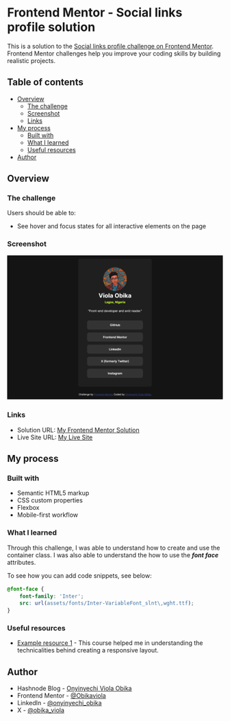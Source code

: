 # Frontend Mentor - Social links profile solution

This is a solution to the [Social links profile challenge on Frontend Mentor](https://www.frontendmentor.io/challenges/social-links-profile-UG32l9m6dQ). Frontend Mentor challenges help you improve your coding skills by building realistic projects. 

## Table of contents

- [Overview](#overview)
  - [The challenge](#the-challenge)
  - [Screenshot](#screenshot)
  - [Links](#links)
- [My process](#my-process)
  - [Built with](#built-with)
  - [What I learned](#what-i-learned)
  - [Useful resources](#useful-resources)
- [Author](#author)

## Overview

### The challenge

Users should be able to:

- See hover and focus states for all interactive elements on the page

### Screenshot

![](./assets/images/desktop-preview-ss.png)


### Links

- Solution URL: [My Frontend Mentor Solution](https://www.frontendmentor.io/solutions/responsive-social-links-profile-7HVSoXnCvS)
- Live Site URL: [My Live Site](https://obikaviola.github.io/social-links-profile/)

## My process

### Built with

- Semantic HTML5 markup
- CSS custom properties
- Flexbox
- Mobile-first workflow


### What I learned

Through this challenge, I was able to understand how to create and use the container class. I was also able to understand the how to use the **_font face_** attributes.

To see how you can add code snippets, see below:

```css
@font-face {
    font-family: 'Inter';
    src: url(assets/fonts/Inter-VariableFont_slnt\,wght.ttf);
}
```

### Useful resources

- [Example resource 1](https://www.example.com) - This course helped me in understanding the technicalities behind creating a responsive layout.

## Author

- Hashnode Blog - [Onyinyechi Viola Obika](https://obikaviola.hashnode.dev/)
- Frontend Mentor - [@Obikaviola](https://www.frontendmentor.io/profile/Obikaviola)
- LinkedIn - [@onyinyechi_obika](https://www.linkedin.com/in/onyinyechi-obika)
- X - [@obika_viola](https://www.x.com/obika_viola)
